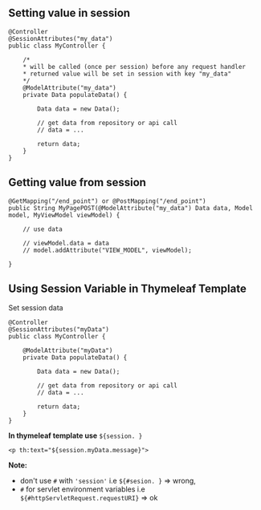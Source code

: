 
## Setting value in session

```
@Controller
@SessionAttributes("my_data")
public class MyController {

	/*
	* will be called (once per session) before any request handler
	* returned value will be set in session with key "my_data"
	*/
	@ModelAttribute("my_data")  
	private Data populateData() {
		
		Data data = new Data();
		
		// get data from repository or api call
		// data = ...

		return data;
	}
}
```

## Getting value from session
```
@GetMapping("/end_point") or @PostMapping("/end_point")
public String MyPagePOST(@ModelAttribute("my_data") Data data, Model model, MyViewModel viewModel) {

	// use data
	
	// viewModel.data = data
	// model.addAttribute("VIEW_MODEL", viewModel);

}
```
## Using Session Variable in Thymeleaf Template   
Set session data    
```
@Controller
@SessionAttributes("myData")
public class MyController {

	@ModelAttribute("myData")  
	private Data populateData() {

		Data data = new Data();

		// get data from repository or api call
		// data = ...

		return data;
	}
}
```

**In thymeleaf template use** `${session. }`
```
<p th:text="${session.myData.message}">
```
**Note:**    
 - don't use `#` with `'session'` i.e `${#sesion. }` => wrong, 
 - `#` for servlet environment variables i.e `${#httpServletRequest.requestURI}` => ok

